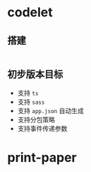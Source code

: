# codelet

## 搭建

```sh

```

## 初步版本目标

- 支持 `ts`
- 支持 `sass`
- 支持 `app.json` 自动生成
- 支持分包策略
- 支持事件传递参数
# print-paper
